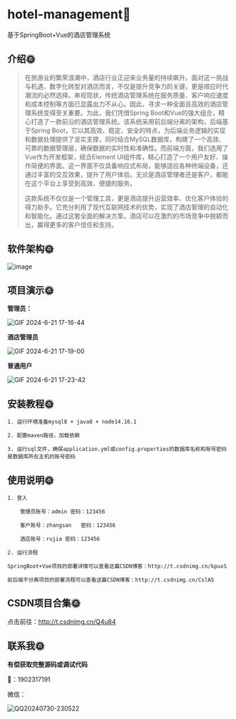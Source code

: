 # hotel-management🎂

基于SpringBoot+Vue的酒店管理系统



## 介绍🌞

> 在旅游业的繁荣浪潮中，酒店行业正迎来业务量的持续飙升。面对这一挑战与机遇，数字化转型对酒店而言，不仅是提升竞争力的关键，更是顺应时代潮流的必然选择。审视现状，传统酒店管理系统在服务质量、客户响应速度和成本控制等方面已显露出力不从心。因此，寻求一种全面且高效的酒店管理系统变得至关重要。为此，我们凭借Spring Boot和Vue的强大组合，精心打造了一款前沿的酒店管理系统。该系统采用前后端分离的架构，后端基于Spring Boot，它以其高效、稳定、安全的特点，为后端业务逻辑的实现和数据处理提供了坚实支撑，同时结合MySQL数据库，构建了一个高效、可靠的数据管理层，确保数据的实时性和准确性。而前端方面，我们选用了Vue作为开发框架，结合Element UI组件库，精心打造了一个用户友好、操作简便的界面。这一界面不仅具备响应式布局，能够适应各种终端设备，还通过丰富的交互效果，提升了用户体验。无论是酒店管理者还是客户，都能在这个平台上享受到高效、便捷的服务。
>
> 这款系统不仅仅是一个管理工具，更是酒店提升运营效率、优化客户体验的得力助手。它充分利用了现代互联网技术的优势，实现了酒店管理的自动化和智能化。通过这套全面的解决方案，酒店可以在激烈的市场竞争中脱颖而出，赢得更多的客户信任和支持。

## 软件架构🌞

![image](https://github.com/luooin/hotel-management/assets/85004172/bd74ae39-7e94-4633-93a3-11ca8c18ded5)



## 项目演示🌞

**管理员：**

![GIF 2024-6-21 17-16-44](https://github.com/luooin/hotel-management/assets/85004172/64ea3371-e0a9-4a9d-acc6-c1166c6867c2)

**酒店管理员**

![GIF 2024-6-21 17-19-00](https://github.com/luooin/hotel-management/assets/85004172/d5af2047-b6c4-40ea-b6bc-6386de3e85d4)


**普通用户**

![GIF 2024-6-21 17-23-42](https://github.com/luooin/hotel-management/assets/85004172/b1a862a9-ec77-470e-a992-bf45696cad20)



## 安装教程🌞

```
1. 运行环境准备mysql8 + java8 + node14.16.1

2. 配置maven路径，加载依赖

3. 运行sql文件，确保application.yml或config.properties的数据库名称和账号密码是数据库所在主机的账号密码
```



## 使用说明🌞

```
1. 登入

    管理员账号：admin	密码：123456

  	客户账号：zhangsan	密码：123456

  	酒店账号：rujia 密码：123456
  
2. 运行流程

SpringBoot+Vue项目的部署详情可以查看这篇CSDN博客：http://t.csdnimg.cn/kpuxS

前后端不分离项目的部署流程可以查看这篇CSDN博客：http://t.csdnimg.cn/CslA5
```



## CSDN项目合集🌞

点击前往：http://t.csdnimg.cn/Q4u84



## 联系我🌞

**有偿获取完整源码或调试代码**

🐧：1902317191

微信：



![QQ20240730-230522](https://github.com/user-attachments/assets/88e5761c-c372-4608-b65c-a1bd4e27dad0)
